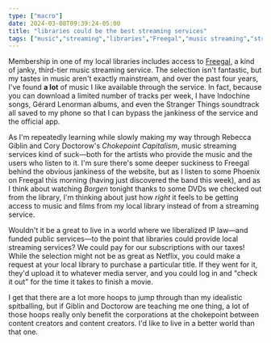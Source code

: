 ```yaml
---
type: ["macro"]
date: 2024-03-08T09:39:24-05:00
title: "libraries could be the best streaming services"
tags: ["music","streaming","libraries","Freegal","music streaming","streaming services","Indochine","Phoenix","Chokepoint Capitalism","Cory Doctorow","Rebecca Giblin","copyright","intellectual property"]
---
```

Membership in one of my local libraries includes access to [Freegal](https://freegalmusic.com/), a kind of janky, third-tier music streaming service. The selection isn't fantastic, but my tastes in music aren't exactly mainstream, and over the past four years, I've found **a lot** of music I like available through the service. In fact, because you can download a limited number of tracks per week, I have Indochine songs, Gérard Lenorman albums, and even the Stranger Things soundtrack all saved to my phone so that I can bypass the jankiness of the service and the official app.

As I'm repeatedly learning while slowly making my way through Rebecca Giblin and Cory Doctorow's *Chokepoint Capitalism*, music streaming services kind of suck—both for the artists who provide the music and the users who listen to it. I'm sure there's some deeper suckiness to Freegal behind the obvious jankiness of the website, but as I listen to some Phoenix on Freegal this morning (having just discovered the band this week), and as I think about watching *Borgen* tonight thanks to some DVDs we checked out from the library, I'm thinking about just how *right* it feels to be getting access to music and films from my local library instead of from a streaming service.

Wouldn't it be a great to live in a world where we liberalized IP law—and funded public services—to the point that libraries could provide local streaming services? We could pay for our subscriptions with our taxes! While the selection might not be as great as Netflix, you could make a request at your local library to purchase a particular title. If they went for it, they'd upload it to whatever media server, and you could log in and "check it out" for the time it takes to finish a movie.  

 I get that there are a lot more hoops to jump through than my idealistic spitballing, but if Giblin and Doctorow are teaching me one thing, a lot of those hoops really only benefit the corporations at the chokepoint between content creators and content creators. I'd like to live in a better world than that one.
